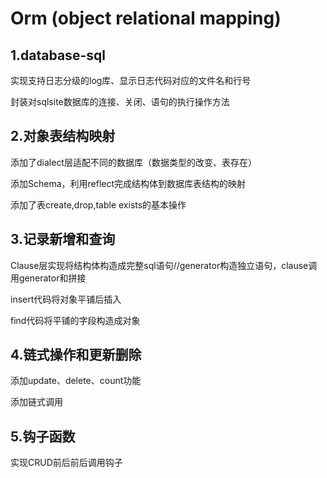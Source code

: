 # Orm (object relational mapping)

## 1.database-sql

实现支持日志分级的log库、显示日志代码对应的文件名和行号

封装对sqlsite数据库的连接、关闭、语句的执行操作方法

## 2.对象表结构映射

添加了dialect层适配不同的数据库（数据类型的改变、表存在）

添加Schema，利用reflect完成结构体到数据库表结构的映射

添加了表create,drop,table exists的基本操作

## 3.记录新增和查询

Clause层实现将结构体构造成完整sql语句//generator构造独立语句，clause调用generator和拼接

insert代码将对象平铺后插入

find代码将平铺的字段构造成对象

## 4.链式操作和更新删除

添加update、delete、count功能

添加链式调用

## 5.钩子函数

实现CRUD前后前后调用钩子

